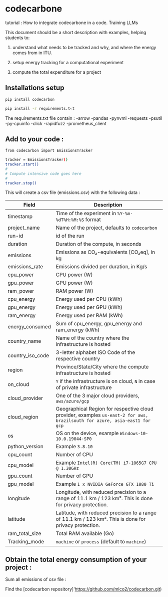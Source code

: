 # codecarbone
tutorial : How to integrate codecarbone in a code. Training LLMs

This document should be a short description with examples, helping students to:

1) understand what needs to be tracked and why, and where the energy comes from in ITU.

2) setup energy tracking for a computational experiment

2) compute the total expenditure for a project

## Installations setup

```bash
pip install codecarbon

pip install -r requirements.t<t
```
The requirements.txt file contain :
-arrow
-pandas
-pynvml
-requests
-psutil
-py-cpuinfo
-click
-rapidfuzz
-prometheus_client

## Add to your code : 
```bash
from codecarbon import EmissionsTracker
```
```bash
tracker = EmissionsTracker()
tracker.start()
#
# Compute intensive code goes here
#
tracker.stop()
```
This will create a csv file (emissions.csv) with the following data : 


| Field              | Description                                                                                                                                                     |
|--------------------|-----------------------------------------------------------------------------------------------------------------------------------------------------------------|
| timestamp          | Time of the experiment in `%Y-%m-%dT%H:%M:%S` format                                                                                                            |
| project_name       | Name of the project, defaults to `codecarbon`                                                                                                                   |
| run-id             | id of the run                                                                                                                                                  |
| duration           | Duration of the compute, in seconds                                                                                                                             |
| emissions          | Emissions as CO₂-equivalents [CO₂eq], in kg                                                                                                                     |
| emissions_rate     | Emissions divided per duration, in Kg/s                                                                                                                         |
| cpu_power          | CPU power (W)                                                                                                                                                  |
| gpu_power          | GPU power (W)                                                                                                                                                  |
| ram_power          | RAM power (W)                                                                                                                                                  |
| cpu_energy         | Energy used per CPU (kWh)                                                                                                                                       |
| gpu_energy         | Energy used per GPU (kWh)                                                                                                                                       |
| ram_energy         | Energy used per RAM (kWh)                                                                                                                                       |
| energy_consumed    | Sum of cpu_energy, gpu_energy and ram_energy (kWh)                                                                                                              |
| country_name       | Name of the country where the infrastructure is hosted                                                                                                          |
| country_iso_code   | 3-letter alphabet ISO Code of the respective country                                                                                                             |
| region             | Province/State/City where the compute infrastructure is hosted                                                                                                  |
| on_cloud           | `Y` if the infrastructure is on cloud, `N` in case of private infrastructure                                                                                    |
| cloud_provider     | One of the 3 major cloud providers, `aws/azure/gcp`                                                                                                             |
| cloud_region       | Geographical Region for respective cloud provider, examples `us-east-2 for aws, brazilsouth for azure, asia-east1 for gcp`                                        |
| os                 | OS on the device, example `Windows-10-10.0.19044-SP0`                                                                                                            |
| python_version     | Example `3.8.10`                                                                                                                                               |
| cpu_count          | Number of CPU                                                                                                                                                  |
| cpu_model          | Example `Intel(R) Core(TM) i7-1065G7 CPU @ 1.30GHz`                                                                                                              |
| gpu_count          | Number of GPU                                                                                                                                                  |
| gpu_model          | Example `1 x NVIDIA GeForce GTX 1080 Ti`                                                                                                                         |
| longitude          | Longitude, with reduced precision to a range of 11.1 km / 123 km². This is done for privacy protection.                                                        |
| latitude           | Latitude, with reduced precision to a range of 11.1 km / 123 km². This is done for privacy protection.                                                         |
| ram_total_size     | Total RAM available (Go)                                                                                                                                        |
| Tracking_mode      | `machine` or `process` (default to `machine`)                                                                                                                   |


## Obtain the total energy consumption of your project :
Sum all emissions of csv file : 


Find the [codecarbon repository]'https://github.com/mlco2/codecarbon.git) 


